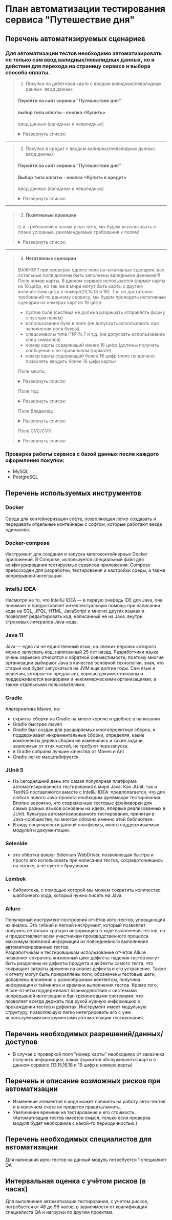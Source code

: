 # План автоматизации тестирования сервиса "Путешествие дня"

## Перечень автоматизируемых сценариев

### Для автоматизации тестов необходимо автоматизировать не только сам ввод валидных/невалидных данных, но и действия для перехода на страницу сервиса и выбора способа оплаты.

> 1) Покупка по дебетовой карте с вводом валидных/невалидных данных.
> ввод данных
>  #### Перейти на сайт сервиса "Путешествие дня"  
> #### выбор типа оплаты - кнопка <Купить>   
> ввод данных (валидных и невалидных)
> <details>
> <summary>Развернуть список:</summary>  
>
> ввод номера карты
>
> ввод срока действия карты (месяц)
>
> ввод срока действия карты (год)
>
> ввод имени владельца карты
>
> ввод CVC/CVV кода карты
>
> нажать кнопку <Продолжить>
>
> дождаться ответа от банка с результатом покупки
>
> проверить записи в БД.
> </details>    
---

> 2) Покупка в кредит с вводом валидных/невалидных данных.
> ввод данных
> #### Перейти на сайт сервиса "Путешествие дня" 
> #### Выбор типа оплаты - кнопка <Купить в кредит>
> ввод данных (валидных и невалидных)
> <details>
> <summary>Развернуть список:</summary>  
>
> ввод номера карты
>
> ввод срока действия карты (месяц)
>
> ввод срока действия карты (год)
>
> ввод имени владельца карты
>
> ввод CVC/CVV кода карты
>
> нажать кнопку <Продолжить>
>
> дождаться ответа от банка с результатом покупки
>
> проверить записи в БД.
> ##### При проверке на негативные сценарии должны получать соответствующие сообщения об ошибке у каждого из проверяемых полей:
>- Номер карты: Неверный формат
>- Месяц: Неверно указан срок действия карты / Неверный формат
>- Год: Неверно указан срок действия карты / Неверный формат
>- Владелец: Поле обязательно для заполнения / Неверный формат
>- CVC/CVV: Неверный формат
> </details>    
--- 
> 3) #### Позитивные проверки
> (т.к. требований к полям у нас нету, мы будем использовать в плане условные, рекомендуемые требования к полям)
> <details>
> <summary>Развернуть список:</summary>
> 
> Для проверки поля номера карты необходимо использовать те номера карт, что нам предоставили:
>- номер разрешенной карты: 4444 4444 4444 4441
>
> Заполнить поле "месяц" (вводим данные в двухзначном формате от 01 до 12, но не позднее номера текущего месяца)
> 
> Заполнить поле "год" (вводим последние 2 цифры года в интервале от текущего до +5)
>
> Ввести данные владельца (данные вводят на английской раскладке)
>- минимум 2 буквы
>- использование пробела
>- использование точки
>- использование дефиса(тире)
>
> Ввести код CVC/CVV (трехзначный код)
> 
> Нажать кнопку "Продолжить"
> 
> Получить положительное решение от банка
> </details>
---
> 4) #### Негативные сценарии
> 
> ВАЖНО!!! при проверке одного поля на негативные сценарии, все остальные поля должны быть заполнены валидными данными!!!
> Поле номер карты. В данном сервисе используется формат карты из 16 цифр, но так же в мире могут быть карты с другим количеством цифр в номере(13,15,18 и 19). Т.к. не достаточно требований по данному сервису, мы будем проводить негативные сценарии на номерах карт из 16 цифр:
>- пустое поле (система не должна разрешать отправлять форму с пустым полем)
>- использование букв в поле (не допускать использовать при заполнении поля буквы)
>- спецсимволы типа !"№;%:? и т.д. (не допускать использование спец символов)
>- номер карты содержащий менее 16 цифр (должны получать сообщение о не правильном формате)
>- номер карты содержащий более 16 цифр (поле не должно позволять вводить более 16 цифр карты)
>
> Поле месяц:
> <details>
> <summary>Развернуть список:</summary>
>
>- пустое поле (система не должна разрешать отправлять форму с пустым полем)
>- использование букв в поле (не допускать использовать при заполнении поля буквы)
>- спецсимволы типа !"№;%:? и т.д. (не допускать использование спец символов)
>- граничные значения 00 и 13.
> </details>
>
> Поле год:
> <details>
> <summary>Развернуть список:</summary>
>
>- пустое поле (система не должна разрешать отправлять форму с пустым полем)
>- использование букв в поле (не допускать использовать при заполнении поля буквы)
>- спецсимволы типа !"№;%:? и т.д. (не допускать использование спец символов)
>- год истекшего срока карты
>- год превышающий более 5 лет от текущей даты.
> </details>
>
> Поле Владелец:
> <details>
> <summary>Развернуть список:</summary>
>
>- пустое поле (система не должна разрешать отправлять форму с пустым полем)
>- использование цифр в поле (не допускать ввода при заполнении поля цифрами)
>- спецсимволы типа !"№;%:? и т.д. (не допускать использование спец символов(кроме дефиса(тире), точки "." и пробела)
>- использование русских символов (система не должна разрешать отправлять форму с русскими символами)
> </details>
>
> Поле CVC/CVV
> <details>
> <summary>Развернуть список:</summary>
>
>- пустое поле (система не должна разрешать отправлять форму с пустым полем)
>- спецсимволы типа !"№;%:? и т.д. (не допускать ввода спец символов)
>- использование букв (не допускать ввода букв)
>- код состоящий из менее чем 3х цифр
>- код состоящий из более чем 3х цифр
> </details>
> </details>

### Проверка работы сервиса с базой данных после каждого оформления покупки:
- MySQL
- PostgreSQL

## Перечень используемых инструментов

### Docker
Среда для контейнеризации софта, позволяющая легко создавать и передавать отдельные контейнеры с софтом, которые работают везде одинаково.

### Docker-compose
Инструмент для создания и запуска многоконтейнерных Docker приложений. В Compose, используется специальный файл для конфигурирования тестируемых сервисов приложения. Compose превосходен для разработки, тестирования и настройки среды, а также непрерывной интеграции.

### IntelliJ IDEA
Несмотря на то, что IntelliJ IDEA — в первую очередь IDE для Java, она понимает и предоставляет интеллектуальную помощь при написании кода на SQL, JPQL, HTML, JavaScript и многих других языках и позволяет редактировать код, написанный не на Java, внутри строковых литералов Java-кода.

### Java 11
Java — едва ли не единственный язык, на свежих версиях которого можно запускать код, написанный 25 лет назад. Разработчики языка очень серьезно относятся к обратной совместимости, поэтому многие организации выбирают Java в качестве основной технологии, зная, что старый код будет запускаться на JVM еще долгие годы.
Сам язык и решения, которые он предлагает, хорошо документированы и поддерживаются вендорами и некоммерческими организациями, а также отдельными пользователями.

### Gradle
Альтернатива Maven, но:
- скрипты сборки на Gradle на много короче и удобнее в написании
- Gradle быстрее maven
- Gradle был создан для расширяемых многопроектных сборок, и поддерживает инкрементальные сборки, определяя, какие компоненты дерева сборки не изменились и какие задачи, зависимые от этих частей, не требуют перезапуска.
- в Gradle собраны лучшие качества от Maven и Ant
- Gradle легко масштабируется
### JUnit 5
- На сегодняшний день это самая популярная платформа автоматизированного тестирования в мире Java. Как JUnit, так и TestNG поставляются вместе с IntelliJ IDEA: предполагается, что для любого нового Java-проекта необходим фреймворк тестирования. Вполне вероятно, что современные тестовые фреймворки для самых разных языков основаны на идеях, впервые реализованных в JUnit. Культура автоматизированного тестирования, принятая в Java-сообществе, во многом обязана именно этой библиотеке.
- В виду популярности данной платформы, много поддерживаемых модулей и документации.
### Selenide
- это обёртка вокруг Selenium WebDriver, позволяющая быстро и просто его использовать при написании тестов, сосредоточившись на логике, а не суете с браузером.
### Lombok
- библиотека, с помощью которой мы можем сократить количество шаблонного кода, который нужно писать на Java.
### Allure
Популярный инструмент построения отчётов авто-тестов, упрощающий их анализ. Это гибкий и легкий инструмент, который позволяет получить не только краткую информацию о ходе выполнения тестов, но и предоставляет всем участникам производственного процесса максимум полезной информации из повседневного выполнения автоматизированных тестов.  
Разработчикам и тестировщикам использование отчетов Allure позволяет сократить жизненный цикл дефекта: падения тестов могут быть разделены на дефекты продукта и дефекты самого теста, что сокращает затраты времени на анализ дефекта и его устранение. Также к отчету могут быть прикреплены логи, обозначены тестовые шаги, добавлены вложения с разнообразным контентом, получена информация о таймингах и времени выполнения тестов. Кроме того, Allure-отчеты поддерживают взаимодействие с системами непрерывной интеграции и баг-трекинговыми системами, что позволяет всегда держать под рукой нужную информацию о прохождении тестов и дефектах. Инструмент имеет модульную структуру, позволяющую легко интегрировать его с уже используемыми инструментами автоматизации тестирования.


## Перечень необходимых разрешений/данных/доступов
- В случае с проверкой поля "номер карты" необходимо от заказчика получить информацию, каких форматов обслуживаются карты в данном сервисе (13,15,16,18 и 19 цифр в номере карты)

## Перечень и описание возможных рисков при автоматизации
- Изменение элементов в коде может повлиять на работу авто-тестов и в конечном счете их придется править/чинить.
- Увеличение времени на тестирование и его стоимость. (Автоматизация тестов имеется смысл, только если проверка модуля будет необходима с какой-то периодичностью.)

## Перечень необходимых специалистов для автоматизации
Для написания авто-тестов на данный модуль потребуется 1 специалист QA

## Интервальная оценка с учётом рисков (в часах)
Для выполнения автоматизации тестирования, с учетом рисков, потребуется от 48 до 96 часов, в зависимости от квалификации специалиста QA и нагрузки по другим проектам.